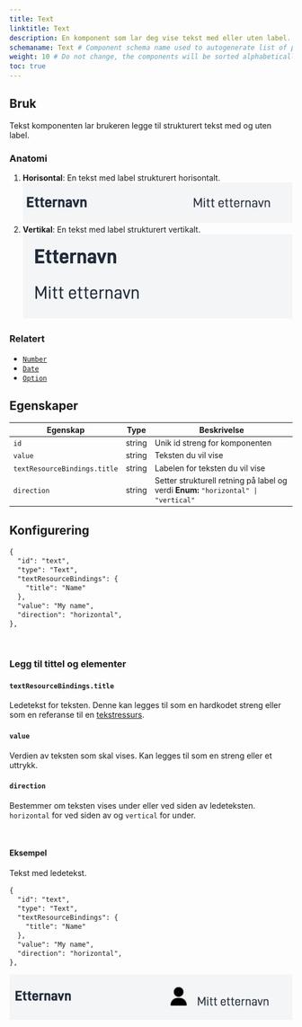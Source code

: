 ```yaml
---
title: Text
linktitle: Text
description: En komponent som lar deg vise tekst med eller uten label.
schemaname: Text # Component schema name used to autogenerate list of properties from json schema (replace with appropriate component name)
weight: 10 # Do not change, the components will be sorted alphabetically
toc: true
---
```


## Bruk

Tekst komponenten lar brukeren legge til strukturert tekst med og uten label.

### Anatomi

1. **Horisontal**: En tekst med label strukturert horisontalt.
    ![Tekst horisontal anatomi](text-horizontal.png "Tekst horisontal")
2. **Vertikal**: En tekst med label strukturert vertikalt.
     ![Tekst vertikal anatomi](text-vertical.png "Tekst vertikal")

<!-- 
Add the following sections if relevant:

### Behavior

(How the component behaves in different contexts)

### Style

(Visual styling (e.g. alignment, padding, dos and don'ts))

### Best Practices

(Industry standards, dos and don'ts)

### Content guidelines

(E.g. punctuation rules, standard labels, etc.)

### Accessibility

(Component-specific best practices for accessibility.)

### Mobile

(How to apply component in mobile environments.)

-->
### Relatert

- [`Number`](/nb/altinn-studio/v8/reference/ux/components/number/)
- [`Date`](/nb/altinn-studio/v8/reference/ux/components/date/)
- [`Option`](/nb/altinn-studio/v8/reference/ux/components/option/)

## Egenskaper

| **Egenskap**                 | **Type** | **Beskrivelse**                                                                     |
|------------------------------|----------|-------------------------------------------------------------------------------------|
| `id`                         | string   | Unik id streng for komponenten                                                      |
| `value`                      | string   | Teksten du vil vise                                                                 |
| `textResourceBindings.title` | string   | Labelen for teksten du vil vise                                                     |
| `direction`                  | string   | Setter strukturell retning på label og verdi **Enum:** `"horizontal" \| "vertical"` |

## Konfigurering


```json{hl_lines="6-"}
{
  "id": "text",
  "type": "Text",
  "textResourceBindings": {
    "title": "Name"
  },
  "value": "My name",
  "direction": "horizontal",
},
```

<br>

### Legg til tittel og elementer


#### `textResourceBindings.title`

Ledetekst for teksten. Denne kan legges til som en hardkodet streng eller som en referanse til en [tekstressurs](/nb/altinn-studio/v8/reference/ux/texts/#legge-til-og-endre-tekster-i-en-app).

#### `value`

Verdien av teksten som skal vises. Kan legges til som en streng eller et uttrykk.

#### `direction`

Bestemmer om teksten vises under eller ved siden av ledeteksten. `horizontal` for ved siden av og `vertical` for under. 

<br>

#### Eksempel

Tekst med ledetekst.

```json{hl_lines=["9-12"]}
{
  "id": "text",
  "type": "Text",
  "textResourceBindings": {
    "title": "Name"
  },
  "value": "My name",
  "direction": "horizontal",
},
```
![Tekst eksempel](<text-example-with-icon.png> "Tekst med label")